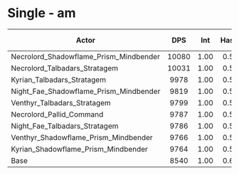 # Single - am
| Actor | DPS | Int | Haste | Crit | Mastery | Vers | DPS Weight |
|---|:---:|:---:|:---:|:---:|:---:|:---:|:---:|
|Necrolord_Shadowflame_Prism_Mindbender|10080|1.00|0.56|0.54|0.71|0.55|0.24|
|Necrolord_Talbadars_Stratagem|10031|1.00|0.59|0.55|0.71|0.54|0.24|
|Kyrian_Talbadars_Stratagem|9978|1.00|0.51|0.54|0.66|0.55|0.24|
|Night_Fae_Shadowflame_Prism_Mindbender|9819|1.00|0.55|0.55|0.71|0.56|0.24|
|Venthyr_Talbadars_Stratagem|9799|1.00|0.57|0.55|0.70|0.55|0.24|
|Necrolord_Pallid_Command|9787|1.00|0.58|0.54|0.70|0.55|0.25|
|Night_Fae_Talbadars_Stratagem|9786|1.00|0.54|0.55|0.71|0.55|0.24|
|Venthyr_Shadowflame_Prism_Mindbender|9766|1.00|0.59|0.55|0.71|0.55|0.25|
|Kyrian_Shadowflame_Prism_Mindbender|9764|1.00|0.51|0.55|0.67|0.55|0.25|
|Base|8540|1.00|0.67|0.56|0.71|0.55|0.28|

